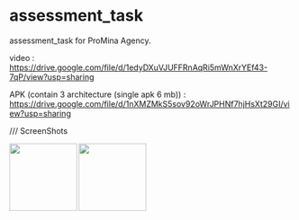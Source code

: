 # assessment_task

assessment_task for ProMina Agency.

video : https://drive.google.com/file/d/1edyDXuVJUFFRnAqRi5mWnXrYEf43-7qP/view?usp=sharing

APK (contain 3 architecture (single apk 6 mb)) : https://drive.google.com/file/d/1nXMZMkS5sov92oWrJPHNf7hjHsXt29GI/view?usp=sharing

/// ScreenShots

<img align="left" width="120" src="https://user-images.githubusercontent.com/88210924/188695719-9fdce548-8172-4315-8a90-f71463b2d294.jpg">
<img align="left" width="120" src="https://user-images.githubusercontent.com/88210924/188695741-1055f0a3-615a-4ddc-8222-38f20eb82396.jpg">

